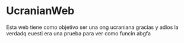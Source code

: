 # UcranianWeb 
Esta web tiene como objetivo ser una ong ucraniana gracias y adios
la verdadq euesti era una prueba para ver como funcin abgfa